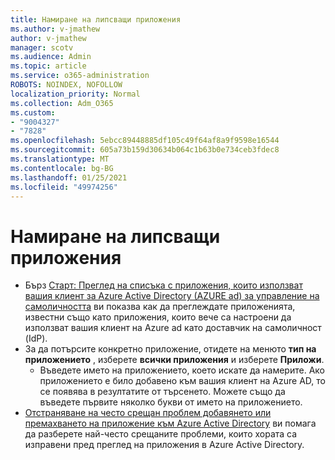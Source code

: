 ```yaml
---
title: Намиране на липсващи приложения
ms.author: v-jmathew
author: v-jmathew
manager: scotv
ms.audience: Admin
ms.topic: article
ms.service: o365-administration
ROBOTS: NOINDEX, NOFOLLOW
localization_priority: Normal
ms.collection: Adm_O365
ms.custom:
- "9004327"
- "7828"
ms.openlocfilehash: 5ebcc89448885df105c49f64af8a9f9598e16544
ms.sourcegitcommit: 605a73b159d30634b064c1b63b0e734ceb3fdec8
ms.translationtype: MT
ms.contentlocale: bg-BG
ms.lasthandoff: 01/25/2021
ms.locfileid: "49974256"
---
```

# <a name="find-missing-applications"></a>Намиране на липсващи приложения

- Бърз [Старт: Преглед на списъка с приложения, които използват вашия клиент за Azure Active Directory (AZURE ad) за управление на самоличността](https://docs.microsoft.com/azure/active-directory/manage-apps/view-applications-portal) ви показва как да преглеждате приложенията, известни също като приложения, които вече са настроени да използват вашия клиент на Azure ad като доставчик на самоличност (IdP).
- За да потърсите конкретно приложение, отидете на менюто **тип на приложението** , изберете **всички приложения** и изберете **Приложи**.
  - Въведете името на приложението, което искате да намерите. Ако приложението е било добавено към вашия клиент на Azure AD, то се появява в резултатите от търсенето. Можете също да въведете първите няколко букви от името на приложението.
- [Отстраняване на често срещан проблем добавянето или премахването на приложение към Azure Active Directory](https://docs.microsoft.com/azure/active-directory/manage-apps/troubleshoot-adding-apps) ви помага да разберете най-често срещаните проблеми, които хората са изправени пред преглед на приложения в Azure Active Directory.
